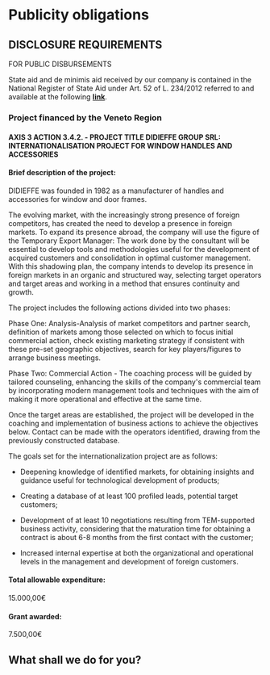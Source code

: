 # Publicity obligations

## DISCLOSURE REQUIREMENTS  
FOR PUBLIC DISBURSEMENTS

State aid and de minimis aid received by our company is contained in the National Register of State Aid under Art. 52 of L. 234/2012 referred to and available at the following **[link](https://www.rna.gov.it/RegistroNazionaleTrasparenza/faces/pages/TrasparenzaAiuto.jspx)**.

### Project financed by the Veneto Region

#### AXIS 3 ACTION 3.4.2. - PROJECT TITLE DIDIEFFE GROUP SRL: INTERNATIONALISATION PROJECT FOR WINDOW HANDLES AND ACCESSORIES

#### **Brief description of the project:**

DIDIEFFE was founded in 1982 as a manufacturer of handles and accessories for window and door frames.

The evolving market, with the increasingly strong presence of foreign competitors, has created the need to develop a presence in foreign markets. To expand its presence abroad, the company will use the figure of the Temporary Export Manager: The work done by the consultant will be essential to develop tools and methodologies useful for the development of acquired customers and consolidation in optimal customer management. With this shadowing plan, the company intends to develop its presence in foreign markets in an organic and structured way, selecting target operators and target areas and working in a method that ensures continuity and growth.

The project includes the following actions divided into two phases:

Phase One: Analysis-Analysis of market competitors and partner search, definition of markets among those selected on which to focus initial commercial action, check existing marketing strategy if consistent with these pre-set geographic objectives, search for key players/figures to arrange business meetings.

Phase Two: Commercial Action - The coaching process will be guided by tailored counseling, enhancing the skills of the company's commercial team by incorporating modern management tools and techniques with the aim of making it more operational and effective at the same time.

Once the target areas are established, the project will be developed in the coaching and implementation of business actions to achieve the objectives below. Contact can be made with the operators identified, drawing from the previously constructed database.

The goals set for the internationalization project are as follows:

- Deepening knowledge of identified markets, for obtaining insights and guidance useful for technological development of products;

- Creating a database of at least 100 profiled leads, potential target customers;

- Development of at least 10 negotiations resulting from TEM-supported business activity, considering that the maturation time for obtaining a contract is about 6-8 months from the first contact with the customer;

- Increased internal expertise at both the organizational and operational levels in the management and development of foreign customers.

#### **Total allowable expenditure:**

15.000,00€

#### **Grant awarded:**

7.500,00€

## What shall we do for you?